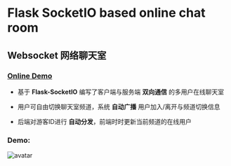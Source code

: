 # Flask SocketIO based online chat room

## Websocket 网络聊天室

### [Online Demo](https://zhangnie.me/chat)

- 基于 **Flask-SocketIO** 编写了客户端与服务端 **双向通信** 的多用户在线聊天室

- 用户可自由切换聊天室频道，系统 **自动广播** 用户加入/离开与频道切换信息

- 后端对游客ID进行 **自动分发**，前端时时更新当前频道的在线用户

### Demo: 

![avatar](https://wx1.sinaimg.cn/large/927e2755gy1frrhxgd82ug22g217j4qp.gif)